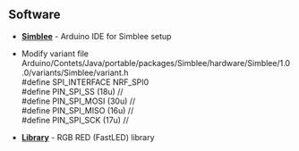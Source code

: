 Software
-------------------
* **[Simblee](https://www.simblee.com/Simblee_Quickstart_Guide_v1.1.0.pdf)** - Arduino IDE for Simblee setup

* Modify variant file
Arduino/Contets/Java/portable/packages/Simblee/hardware/Simblee/1.0.0/variants/Simblee/variant.h     
  #define SPI_INTERFACE        NRF_SPI0  
  #define PIN_SPI_SS           (18u) //  
  #define PIN_SPI_MOSI         (30u) //  
  #define PIN_SPI_MISO         (16u) //  
  #define PIN_SPI_SCK          (17u) //  

* **[Library](https://github.com/FastLED/FastLED)** - RGB RED (FastLED) library
